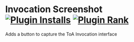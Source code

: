 # Invocation Screenshot [![Plugin Installs](http://img.shields.io/endpoint?url=https://i.pluginhub.info/shields/installs/plugin/invocation-screenshot)](https://runelite.net/plugin-hub/TheStonedTurtle) [![Plugin Rank](http://img.shields.io/endpoint?url=https://i.pluginhub.info/shields/rank/plugin/invocation-screenshot)](https://runelite.net/plugin-hub)
Adds a button to capture the ToA Invocation interface
